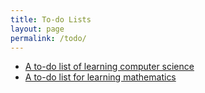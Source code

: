 ```yaml
---
title: To-do Lists
layout: page
permalink: /todo/
---
```


- [A to-do list of learning computer science](https://github.com/alxddh/learncs)
- [A to-do list for learning mathematics](https://github.com/alxddh/learnmath)